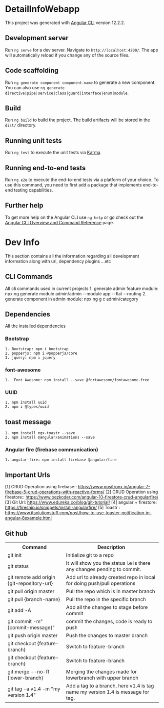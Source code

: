 # DetailInfoWebapp

This project was generated with [Angular CLI](https://github.com/angular/angular-cli) version 12.2.2.

## Development server

Run `ng serve` for a dev server. Navigate to `http://localhost:4200/`. The app will automatically reload if you change any of the source files.

## Code scaffolding

Run `ng generate component component-name` to generate a new component. You can also use `ng generate directive|pipe|service|class|guard|interface|enum|module`.

## Build

Run `ng build` to build the project. The build artifacts will be stored in the `dist/` directory.

## Running unit tests

Run `ng test` to execute the unit tests via [Karma](https://karma-runner.github.io).

## Running end-to-end tests

Run `ng e2e` to execute the end-to-end tests via a platform of your choice. To use this command, you need to first add a package that implements end-to-end testing capabilities.

## Further help

To get more help on the Angular CLI use `ng help` or go check out the [Angular CLI Overview and Command Reference](https://angular.io/cli) page.

# Dev Info
This section contains all the information regarding all development information along with url, dependency plugins ...etc

## CLI Commands
All cli commands used in current projects
    1. generate admin feature module: npx ng generate module admin/admin --module app --flat --routing
    2. generate component in admin module: npx ng g c admin/category

## Dependencies 
All the installed dependencies

### Bootstrap
    1. Bootstrap: npm i bootstrap
    2. popperjs: npm i @popperjs/core
    3. jquery: npm i jquery

### font-awesome
    1.  Font Awesome: npm install --save @fortawesome/fontawesome-free

### UUID
    1. npm install uuid
    2. npm i @types/uuid

## toast message
    1. npm install ngx-toastr --save
    2. npm install @angular/animations --save


### Angular fire (firebase communication)
    1. angular-fire: npm install firebase @angular/fire

## Important Urls
[1] CRUD Operation using firebase::  https://www.positronx.io/angular-7-firebase-5-crud-operations-with-reactive-forms/
[2] CRUD Operation using firestore:: https://www.bezkoder.com/angular-10-firestore-crud-angularfire/
[3] Git Url: https://www.edureka.co/blog/git-tutorial/
[4] angular + firestore: https://fireship.io/snippets/install-angularfire/
[5] Toastr : https://www.itsolutionstuff.com/post/how-to-use-toaster-notification-in-angular-8example.html


## Git hub
<table>
    <tr>
        <th>Command</th>
        <th>Description</th>
    </tr>
    <tr>
        <td>git init</td>
        <td>Initialize git to a repo</td>
    </tr>
    <tr>
        <td>git status</td>
        <td>It will show you the status i.e is there any changes pending to commit.</td>
    </tr>
    <tr>
        <td>git remote add origin {git-repository-url} </td>
        <td>Add url to already created repo in local for doing push/pull operations</td>
    </tr>
    <tr>
        <td>git pull origin master </td>
        <td>Pull the repo which is in master branch</td>
    </tr>
    <tr>
        <td>git pull {branch-name} </td>
        <td>Pull the repo in the specific branch</td>
    </tr>
    <tr>
        <td>git add -A</td>
        <td>Add all the changes to stage before commit</td>
    </tr>
    <tr>
        <td>git commit -m"{commit-message}" </td>
        <td>commit the changes, code is ready to push</td>
    </tr>
    <tr>
        <td>git push origin master </td>
        <td>Push the changes to master branch</td>
    </tr>
    <tr>
        <td>git checkout {feature-branch}</td>
        <td>Switch to feature-branch</td>
    </tr>
    <tr>
        <td>git checkout {feature-branch}</td>
        <td>Switch to feature-branch</td>
    </tr>
    <tr>
        <td>git merge --no-ff {lower-branch}</td>
        <td>Merging the changes made for lowerbranch with upper branch</td>
    </tr>
    <tr>
        <td>git tag -a v1.4 -m "my version 1.4"</td>
        <td>Add a tag to a branch, here v1.4 is tag name my version 1.4 is message for tag.</td>
    </tr>




</table>